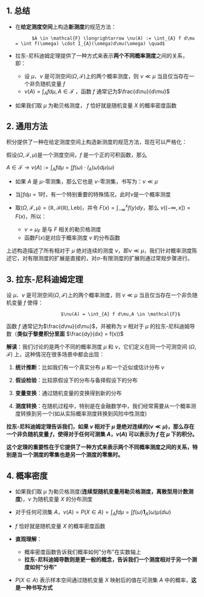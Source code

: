
## 1. 总结

- 在**给定测度空间**上构造**新测度**的规范方法：

			$A \in \mathcal{F} \longrightarrow \nu(A) := \int_{A} f d\mu = \int f(\omega) \cdot I_{A}(\omega)d\mu(\omega) \quad$
 
- 拉东-尼科迪姆定理提供了一种方式来表示**两个不同概率测度**之间的关系，即：

	- 设 $\mu$、$\nu$ 是可测空间$(Ω, \mathcal{F})$上的两个概率测度，则 $\nu \ll \mu$ 当且仅当存在一个非负随机变量 $f$	
	- $\nu(A) = \int_{A} f d\mu, A \in \mathcal{F}$ ，函数 $f$ 通常记为$\frac{d\nu}{d\mu}$
			
- 如果我们取 $\mu$ 为勒贝格测度， $f$ 恰好就是随机变量 $X$ 的概率密度函数

## 2. 通用方法

积分提供了一种在给定测度空间上构造新测度的规范方法，现在可以严格化：

假设$(Ω, \mathcal{F}, \mu)$是一个测度空间，$f$ 是一个正的可积函数，那么

$A \in \mathcal{F} \longrightarrow \nu(A) := \int_{A} f d\mu = \int f(\omega) \cdot I_{A}(\omega)d\mu(\omega) \quad$

- 如果 $A$ 是 $\mu$-零测集，那么它也是 $\nu$-零测集，书写为：$\nu \ll \mu$

- 当$\int f d\mu = 1$时，有一个特别重要的特殊情况，此时$\nu$是一个概率测度

- 取$(Ω, \mathcal{F}, \mu) = (\mathbb{R}, \mathcal{B}(\mathbb{R}), \text{Leb})$，并令 $F(x) = \int_{-\infty}^{x} f(y)dy$，那么 $\nu((-\infty,x]) = F(x)$，所以：

	- $\nu = \mu_F$ 是与 $F$ 相关的勒贝格测度
	- 函数$F(x)$是对应于概率测度 $\nu$ 的分布函数

上述构造描述了所有相对于 $\mu$ 绝对连续的测度 $\nu$，即$\nu \ll \mu$，我们针对概率测度陈述它，对有限测度的扩展是直接的，对$\sigma$-有限测度的扩展则通过常规步骤进行。

## 3. 拉东-尼科迪姆定理

设 $\mu$、$\nu$ 是可测空间$(Ω, \mathcal{F})$上的两个概率测度，则 $\nu \ll \mu$ 当且仅当存在一个非负随机变量 $f$ 使得：

						$\nu(A) = \int_{A} f d\mu,A \in \mathcal{F}$

函数 $f$ 通常记为$\frac{d\nu}{d\mu}$，并被称为 $\nu$ 相对于 $\mu$ 的拉东-尼科迪姆导数（**类似于黎曼积分里面** $\frac{dy}{dx} = f(x))$


**解读**：我们讨论的是两个不同的概率测度 $\mu$ 和 $\nu$，它们定义在同一个可测空间 $(Ω, \mathcal{F})$ 上，这种情况在很多场景中都会出现：

1. **统计推断**：比如我们有一个真实分布 $\mu$ 和一个近似或估计分布 $\nu$
    
2. **假设检验**：比较原假设下的分布与备择假设下的分布
    
3. **变量变换**：通过随机变量的变换得到新的分布
    
4. **测度转换**：在随机过程中，特别是在金融数学中，我们经常需要从一个概率测度转换到另一个(如从实际概率测度转换到风险中性测度)
    
**拉东-尼科迪姆定理告诉我们，如果 $\nu$ 相对于 $\mu$ 是绝对连续的($\nu \ll \mu$)，那么存在一个非负随机变量 $f$，使得对于任何可测集 $A$，$\nu(A)$ 可以表示为 $f$ 在 $\mu$ 下的积分。**

**这个定理的重要性在于它提供了一种方式来表示两个不同概率测度之间的关系，特别是当一个测度的零集也是另一个测度的零集时。**

## 4. 概率密度

- 如果我们取 $\mu$ 为勒贝格测度(**连续型随机变量用勒贝格测度，离散型用计数测度**)，$\nu$ 为随机变量 $X$ 的分布测度
- 对于任何可测集 $A$，$\nu(A) = P(X \in A) = \int_A f d\mu = \int f(\omega)\mathbf{1}_{A}(\omega)\mu(d\omega) \quad$
- $f$ 恰好就是随机变量 $X$ 的概率密度函数
    
- **直观理解**：
    
    - 概率密度函数告诉我们概率如何"分布"在实数轴上
    - **拉东-尼科迪姆导数则是更一般的概念，告诉我们一个测度相对于另一个测度如何"分布"**

- $P(X \in A)$ 表示样本空间通过随机变量 $X$ 映射后的值在可测集 $A$ 中的概率，**这是一种书写方式**



